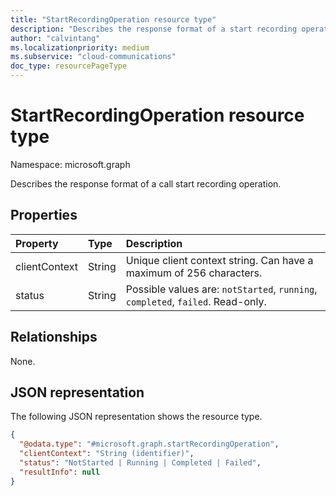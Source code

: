 ```yaml
--- 
title: "StartRecordingOperation resource type"
description: "Describes the response format of a start recording operation."
author: "calvintang"
ms.localizationpriority: medium
ms.subservice: "cloud-communications"
doc_type: resourcePageType
---
```


# StartRecordingOperation resource type

Namespace: microsoft.graph

Describes the response format of a call start recording operation.

## Properties

| Property                       | Type                        | Description                                                                                                                                       |
| :----------------------------- | :---------------------------| :-------------------------------------------------------------------------------------------------------------------------------------------------|
| clientContext                  | String                      | Unique client context string. Can have a maximum of 256 characters.                                                                               |
| status                         | String                      | Possible values are: `notStarted`, `running`, `completed`, `failed`. Read-only.                                                 |

## Relationships
None.

## JSON representation

The following JSON representation shows the resource type.

<!-- {
  "blockType": "resource",
  "optionalProperties": [

  ],
  "@odata.type": "microsoft.graph.startRecordingOperation"
}-->
```json
{
  "@odata.type": "#microsoft.graph.startRecordingOperation",
  "clientContext": "String (identifier)",
  "status": "NotStarted | Running | Completed | Failed",
  "resultInfo": null
}
```

<!-- uuid: 8fcb5dbc-d5aa-4681-8e31-b001d5168d79
2024-11-12 14:57:30 UTC -->
<!-- {
  "type": "#page.annotation",
  "description": "startRecordingOperation resource",
  "keywords": "",
  "section": "documentation",
  "tocPath": ""
}-->

